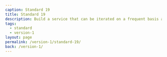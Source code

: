 ```yaml
---
caption: Standard 19
title: Standard 19
description: Build a service that can be iterated on a frequent basis and make sure resources are in place to do so.
tags:
  - standard
  - version-1
layout: page
permalink: /version-1/standard-19/
back: /version-1/
---
```

